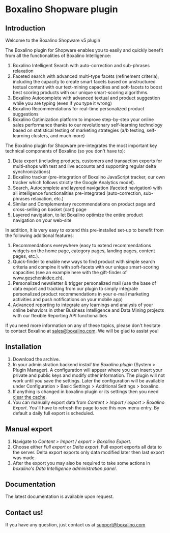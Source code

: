 # Boxalino Shopware plugin

## Introduction

Welcome to the Boxalino Shopware v5 plugin

The Boxalino plugin for Shopware enables you to easily and quickly benefit from all the functionalities of Boxalino Intelligence:

1. Boxalino Intelligent Search with auto-correction and sub-phrases relaxation
2. Faceted search with advanced multi-type facets (refinement criteria), including the capacity to create smart facets based on unstructured textual content with our text-mining capacities and soft-facets to boost best scoring products with our unique smart-scoring algorithms.
3. Boxalino Autocomplete with advanced textual and product suggestion while you are typing (even if you type it wrong)
4. Boxalino Recommendations for real-time personalized product suggestions
5. Boxalino Optimization platform to improve step-by-step your online sales performance thanks to our revolutionary self-learning technology based on statistical testing of marketing strategies (a/b testing, self-learning clusters, and much more)

The Boxalino plugin for Shopware pre-integrates the most important key technical components of Boxalino (so you don't have to):

1. Data export (including products, customers and transaction exports for multi-shops with test and live accounts and supporting regular delta synchronizations)
2. Boxalino tracker (pre-integration of Boxalino JavaScript tracker, our own tracker which follows strictly the Google Analytics model).
3. Search, Autocomplete and layered navigation (faceted navigation) with all intelligence functionalities pre-integrated (auto-correction, sub-phrases relaxation, etc.)
4. Similar and Complementary recommendations on product page and cross-selling on basket (cart) page
5. Layered navigation, to let Boxalino optimize the entire product navigation on your web-site

In addition, it is very easy to extend this pre-installed set-up to benefit from the following additional features:

1. Recommendations everywhere (easy to extend recommendations widgets on the home page, category pages, landing pages, content pages, etc.).
2. Quick-finder to enable new ways to find product with simple search criteria and compine it with soft-facets with our unique smart-scoring capacities (see an example here with the gift-finder of www.geschenkidee.ch).
3. Personalized newsletter & trigger personalized mail (use the base of data export and tracking from our plugin to simply integrate personalized product recommendations in your e-mail marketing activities and push notifications on your mobile app)
4. Advanced reporting to integrate any learnings and analysis of your online behaviors in other Business Intelligence and Data Mining projects with our flexible Reporting API functionalities

If you need more information on any of these topics, please don't hesitate to contact Boxalino at sales@boxalino.com. We will be glad to assist you!

## Installation

1. Download the archive.
2. In your administration backend *install the Boxalino plugin* (System > Plugin Manager). A configuration will appear where you can insert your private and public keys and modify other information. The plugin will not work until you save the settings. Later the configuration will be available under Configuration > Basic Settings > Additional Settings > boxalino.
3. If anything is changed in boxalino plugin or its settings then you need [clear the cache](http://community.shopware.com/Cache_detail_855.html#Start).
4. You can manually export data from *Content > Import / export > Boxalino Export*. You'll have to refresh the page to see this new menu entry. By default a daily full export is scheduled.

## Manual export

1. Navigate to *Content > Import / export > Boxalino Export*.
2. Choose either *Full export* or *Delta export*. Full export exports all data to the server. Delta export exports only data modified later then last export was made.
4. After the export you may also be required to take some actions in *boxalino's Data Intelligence administration panel*.

## Documentation

The latest documentation is available upon request.

## Contact us!

If you have any question, just contact us at support@boxalino.com